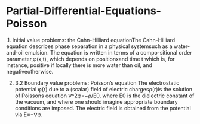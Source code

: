 # Partial-Differential-Equations-Poisson
.1. Initial value problems: the Cahn-Hilliard equationThe Cahn-Hilliard equation describes phase separation in a physical systemsuch as a water-and-oil emulsion.  The equation is written in terms of a compo-sitional order parameter,φ(x,t), which depends on positionxand time t which is,  for  instance,  positive  if  locally  there  is  more  water  than  oil,  and  negativeotherwise.

2. 3.2 Boundary value problems: Poisson’s equation The electrostatic potential φ(r) due to a (scalar) field of electric chargesρ(r)is the solution of Poissons equation ∇^2φ=−ρ/E0, where E0 is the dielectric constant of the vacuum, and where one should imagine appropriate  boundary  conditions  are  imposed.   The  electric  field  is  obtained from the potential via E=−∇φ.
